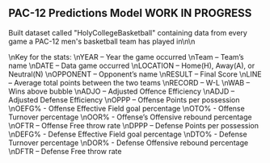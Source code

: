 ## PAC-12 Predictions Model WORK IN PROGRESS
Built dataset called "HolyCollegeBasketball" containing data from every game a PAC-12 men's basketball team has played in\n\n

\nKey for the stats:
  \nYEAR – Year the game occurred
  \nTeam – Team’s name
  \nDATE – Data game occurred
  \nLOCATION – Home(H), Away(A), or Neutral(N)
  \nOPPONENT – Opponent’s name
  \nRESULT – Final Score 
  \nLINE – Average total points between the two teams
  \nRECORD – W-L
  \nWAB – Wins above bubble
  \nADJO – Adjusted Offence Efficiency
  \nADJD – Adjusted Defense Efficiency
  \nOPPP – Offense Points per possession
  \nOEFG% - Offense Effective Field goal percentage
  \nOTO% - Offense Turnover percentage
  \nOOR% - Offense’s Offensive rebound percentage
  \nOFTR – Offense Free throw rate
  \nDPPP – Defense Points per possession
  \nDEFG% - Defense Effective Field goal percentage
  \nDTO% - Defense Turnover percentage
  \nDOR% - Defense Offensive rebound percentage
  \nDFTR – Defense Free throw rate
